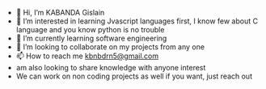 - 👋 Hi, I’m KABANDA Gislain
- 👀 I’m interested in learning Jvascript languages first, I know few about C language and you know python is no trouble  
- 🌱 I’m currently learning software engineering
- 💞️ I’m looking to collaborate on my projects from any one
- 📫 How to reach me kbnbdrn5@gmail.com
- am also looking to share knowledge with anyone interest
- We can work on non coding projects as well if you want, just reach out

<!---
keigi14/keigi14 is a ✨ special ✨ repository because its `README.md` (this file) appears on your GitHub profile.
You can click the Preview link to take a look at your changes.
--->
